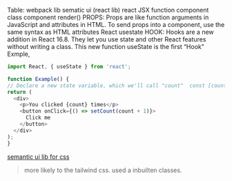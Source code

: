 
Table:
  webpack
  lib sematic ui (react lib)
  react JSX
  function component
  class component
      render()
  PROPS: Props are like function arguments in JavaScript and attributes in HTML. To send props into a component, use the same syntax as HTML attributes
  React usestate HOOK: Hooks are a new addition in React 16.8. They let you use state and other React features without writing a class. This new function useState is the first “Hook"
  Exmple,
  ```js
  import React, { useState } from 'react';

function Example() {
  // Declare a new state variable, which we'll call "count"  const [count, setCount] = useState(0);
  return (
    <div>
      <p>You clicked {count} times</p>
      <button onClick={() => setCount(count + 1)}>
        Click me
      </button>
    </div>
  );
}
```
  
<a href="https://cdnjs.com/libraries/semantic-ui">semantic ui lib for css</a>

> more likely to the tailwind css. used a inbuilten classes.
